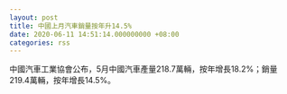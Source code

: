 ```yaml
---
layout: post
title: 中國上月汽車銷量按年升14.5%
date: 2020-06-11 14:51:14.000000000 +08:00
categories: rss
---
```


中國汽車工業協會公布，5月中國汽車產量218.7萬輛，按年增長18.2%；銷量219.4萬輛，按年增長14.5%。
